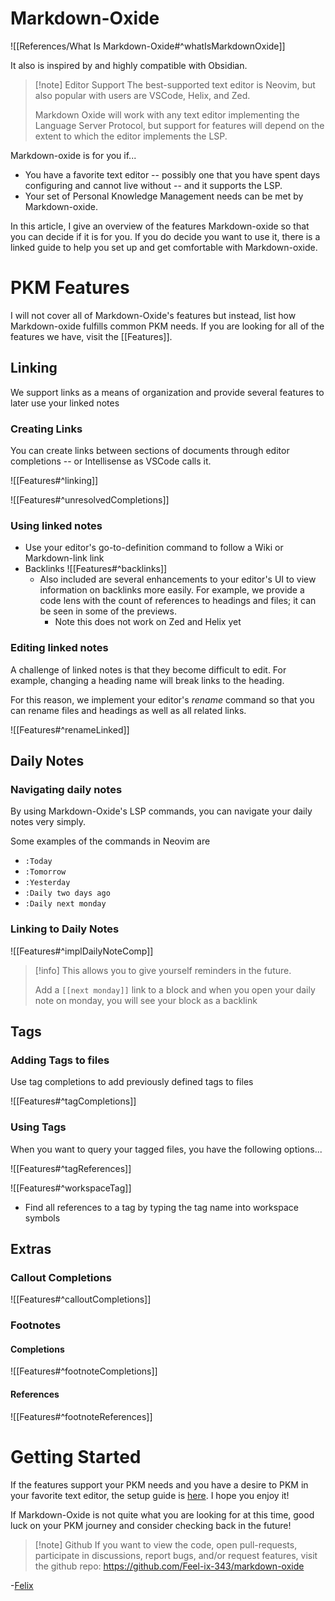 # Markdown-Oxide

![[References/What Is Markdown-Oxide#^whatIsMarkdownOxide]]

It also is inspired by and highly compatible with Obsidian. 

> [!note] Editor Support
> The best-supported text editor is Neovim, but also popular with users are VSCode, Helix, and Zed.
> 
> Markdown Oxide will work with any text editor implementing the Language Server Protocol, but support for features will depend on the extent to which the editor implements the LSP.

Markdown-oxide is for you if...
- You have a favorite text editor -- possibly one that you have spent days configuring and cannot live without -- and it supports the LSP.
- Your set of Personal Knowledge Management needs can be met by Markdown-oxide.

In this article, I give an overview of the features Markdown-oxide so that you can decide if it is for you. If you do decide you want to use it, there is a linked guide to help you set up and get comfortable with Markdown-oxide. 

# PKM Features

I will not cover all of Markdown-Oxide's features but instead, list how Markdown-oxide fulfills common PKM needs. If you are looking for all of the features we have, visit the [[Features]].

## Linking

We support links as a means of organization and provide several features to later use your linked notes

### Creating Links

You can create links between sections of documents through editor completions -- or Intellisense as VSCode calls it.

![[Features#^linking]]

![[Features#^unresolvedCompletions]]

### Using linked notes

- Use your editor's go-to-definition command to follow a Wiki or Markdown-link link
- Backlinks
    ![[Features#^backlinks]]
    * Also included are several enhancements to your editor's UI to view information on backlinks more easily. For example, we provide a code lens with the count of references to headings and files; it can be seen in some of the previews.
        + Note this does not work on Zed and Helix yet

### Editing linked notes

A challenge of linked notes is that they become difficult to edit. For example, changing a heading name will break links to the heading.

For this reason, we implement your editor's *rename* command so that you can rename files and headings as well as all related links.

![[Features#^renameLinked]]

## Daily Notes

### Navigating daily notes

By using Markdown-Oxide's LSP commands, you can navigate your daily notes very simply. 

Some examples of the commands in Neovim are

- `:Today`
- `:Tomorrow`
- `:Yesterday`
- `:Daily two days ago`
- `:Daily next monday`

### Linking to Daily Notes

![[Features#^implDailyNoteComp]]

> [!info]
> This allows you to give yourself reminders in the future. 
>
> Add a `[[next monday]]` link to a block and when you open your daily note on monday, you will see your block as a backlink

## Tags

### Adding Tags to files

Use tag completions to add previously defined tags to files

![[Features#^tagCompletions]]

### Using Tags

When you want to query your tagged files, you have the following options...

![[Features#^tagReferences]]

![[Features#^workspaceTag]]

- Find all references to a tag by typing the tag name into workspace symbols

## Extras

### Callout Completions

![[Features#^calloutCompletions]]

### Footnotes

#### Completions

![[Features#^footnoteCompletions]]

#### References

![[Features#^footnoteReferences]]

# Getting Started

If the features support your PKM needs and you have a desire to PKM in your favorite text editor, the setup guide is [here](<Getting Started.md>). I hope you enjoy it!

If Markdown-Oxide is not quite what you are looking for at this time, good luck on your PKM journey and consider checking back in the future!

> [!note] Github
> If you want to view the code, open pull-requests, participate in discussions, report bugs, and/or request features, visit the github repo: https://github.com/Feel-ix-343/markdown-oxide

-[Felix](<References/Author>)

[^1]: ![[rug/Documentation Notes#^docEmbeds]]
